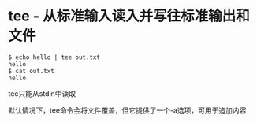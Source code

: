 # tee - 从标准输入读入并写往标准输出和文件

```shell
$ echo hello | tee out.txt
hello
$ cat out.txt 
hello
```

tee只能从stdin中读取

默认情况下，tee命令会将文件覆盖，但它提供了一个-a选项，可用于追加内容

